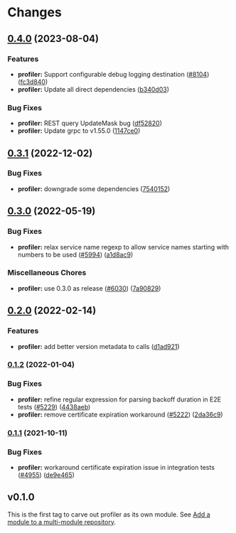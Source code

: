 # Changes

## [0.4.0](https://github.com/googleapis/google-cloud-go/compare/profiler/v0.3.1...profiler/v0.4.0) (2023-08-04)


### Features

* **profiler:** Support configurable debug logging destination ([#8104](https://github.com/googleapis/google-cloud-go/issues/8104)) ([fc3d840](https://github.com/googleapis/google-cloud-go/commit/fc3d84058b8932152408bc3ee0a5584dfe0b0c19))
* **profiler:** Update all direct dependencies ([b340d03](https://github.com/googleapis/google-cloud-go/commit/b340d030f2b52a4ce48846ce63984b28583abde6))


### Bug Fixes

* **profiler:** REST query UpdateMask bug ([df52820](https://github.com/googleapis/google-cloud-go/commit/df52820b0e7721954809a8aa8700b93c5662dc9b))
* **profiler:** Update grpc to v1.55.0 ([1147ce0](https://github.com/googleapis/google-cloud-go/commit/1147ce02a990276ca4f8ab7a1ab65c14da4450ef))

## [0.3.1](https://github.com/googleapis/google-cloud-go/compare/profiler/v0.3.0...profiler/v0.3.1) (2022-12-02)


### Bug Fixes

* **profiler:** downgrade some dependencies ([7540152](https://github.com/googleapis/google-cloud-go/commit/754015236d5af7c82a75da218b71a87b9ead6eb5))

## [0.3.0](https://github.com/googleapis/google-cloud-go/compare/profiler/v0.2.0...profiler/v0.3.0) (2022-05-19)


### Bug Fixes

* **profiler:** relax service name regexp to allow service names starting with numbers to be used ([#5994](https://github.com/googleapis/google-cloud-go/issues/5994)) ([a1d8ac9](https://github.com/googleapis/google-cloud-go/commit/a1d8ac99b714d7df4923acbb794dbe04ce748013))


### Miscellaneous Chores

* **profiler:** use 0.3.0 as release ([#6030](https://github.com/googleapis/google-cloud-go/issues/6030)) ([7a90829](https://github.com/googleapis/google-cloud-go/commit/7a90829b62843a2cd38e6c1dfac35c137d33a40c))

## [0.2.0](https://github.com/googleapis/google-cloud-go/compare/profiler/v0.1.2...profiler/v0.2.0) (2022-02-14)


### Features

* **profiler:** add better version metadata to calls ([d1ad921](https://github.com/googleapis/google-cloud-go/commit/d1ad921d0322e7ce728ca9d255a3cf0437d26add))

### [0.1.2](https://www.github.com/googleapis/google-cloud-go/compare/profiler/v0.1.1...profiler/v0.1.2) (2022-01-04)


### Bug Fixes

* **profiler:** refine regular expression for parsing backoff duration in E2E tests ([#5229](https://www.github.com/googleapis/google-cloud-go/issues/5229)) ([4438aeb](https://www.github.com/googleapis/google-cloud-go/commit/4438aebca2ec01d4dbf22287aa651937a381e043))
* **profiler:** remove certificate expiration workaround ([#5222](https://www.github.com/googleapis/google-cloud-go/issues/5222)) ([2da36c9](https://www.github.com/googleapis/google-cloud-go/commit/2da36c95f44d5f88fd93cd949ab78823cea74fe7))

### [0.1.1](https://www.github.com/googleapis/google-cloud-go/compare/profiler/v0.1.0...profiler/v0.1.1) (2021-10-11)


### Bug Fixes

* **profiler:** workaround certificate expiration issue in integration tests ([#4955](https://www.github.com/googleapis/google-cloud-go/issues/4955)) ([de9e465](https://www.github.com/googleapis/google-cloud-go/commit/de9e465bea8cd0580c45e87d2cbc2b610615b363))

## v0.1.0

This is the first tag to carve out profiler as its own module. See
[Add a module to a multi-module repository](https://github.com/golang/go/wiki/Modules#is-it-possible-to-add-a-module-to-a-multi-module-repository).
